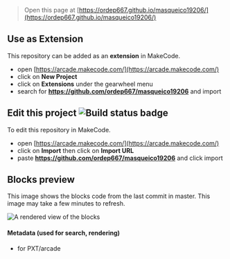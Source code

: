  


> Open this page at [https://ordep667.github.io/masqueico19206/](https://ordep667.github.io/masqueico19206/)

## Use as Extension

This repository can be added as an **extension** in MakeCode.

* open [https://arcade.makecode.com/](https://arcade.makecode.com/)
* click on **New Project**
* click on **Extensions** under the gearwheel menu
* search for **https://github.com/ordep667/masqueico19206** and import

## Edit this project ![Build status badge](https://github.com/ordep667/masqueico19206/workflows/MakeCode/badge.svg)

To edit this repository in MakeCode.

* open [https://arcade.makecode.com/](https://arcade.makecode.com/)
* click on **Import** then click on **Import URL**
* paste **https://github.com/ordep667/masqueico19206** and click import

## Blocks preview

This image shows the blocks code from the last commit in master.
This image may take a few minutes to refresh.

![A rendered view of the blocks](https://github.com/ordep667/masqueico19206/raw/master/.github/makecode/blocks.png)

#### Metadata (used for search, rendering)

* for PXT/arcade
<script src="https://makecode.com/gh-pages-embed.js"></script><script>makeCodeRender("{{ site.makecode.home_url }}", "{{ site.github.owner_name }}/{{ site.github.repository_name }}");</script>
